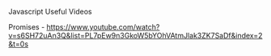Javascript Useful Videos 

Promises - https://www.youtube.com/watch?v=s6SH72uAn3Q&list=PL7pEw9n3GkoW5bYOhVAtmJlak3ZK7SaDf&index=2&t=0s
